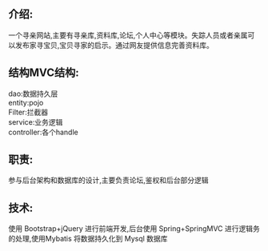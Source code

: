 ## 介绍:<br>
一个寻亲网站,主要有寻亲库,资料库,论坛,个人中心等模块。失踪人员或者亲属可以发布家寻宝贝,宝贝寻家的启示。通过网友提供信息完善资料库。

## 结构MVC结构:<br>
dao:数据持久层<br>
entity:pojo<br>
Filter:拦截器<br>
service:业务逻辑<br>
controller:各个handle<br>


## 职责:<br>
参与后台架构和数据库的设计,主要负责论坛,鉴权和后台部分逻辑<br>

## 技术:<br>
使用 Bootstrap+jQuery 进行前端开发,后台使用 Spring+SpringMVC 进行逻辑务的处理,使用Mybatis 将数据持久化到 Mysql 数据库

